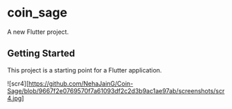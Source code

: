 
# coin_sage

A new Flutter project.

## Getting Started

This project is a starting point for a Flutter application.

![scr4][https://github.com/NehaJainG/Coin-Sage/blob/9667f2e0769570f7a61093df2c2d3b9ac1ae97ab/screenshots/scr4.jpg]
